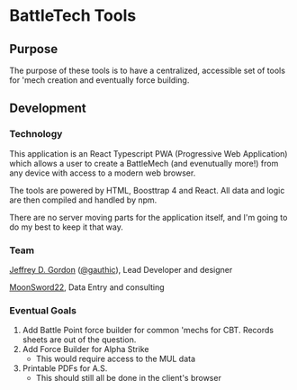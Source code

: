 # BattleTech Tools
## Purpose
The purpose of these tools is to have a centralized, accessible set of tools for 'mech creation and eventually force building.

## Development
### Technology
This application is an React Typescript PWA (Progressive Web Application) which allows a user to create a BattleMech (and evenutually more!) from any device with access to a modern web browser.

The tools are powered by HTML, Boosttrap 4 and React. All data and logic are then compiled and handled by npm.

There are no server moving parts for the application itself, and I'm going to do my best to keep it that way.

### Team
[Jeffrey D. Gordon](https://github.com/jdgwf) ([@gauthic](https://twitter.com/gauthic)), Lead Developer and designer

[MoonSword22](https://github.com/MoonSword22), Data Entry and consulting


### Eventual Goals
1. Add Battle Point force builder for common 'mechs for CBT. Records sheets are out of the question.
2. Add Force Builder for Alpha Strike
    * This would require access to the MUL data
3. Printable PDFs for A.S.
    * This should still all be done in the client's browser

